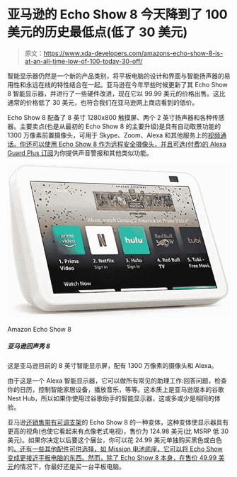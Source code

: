 # 亚马逊的 Echo Show 8 今天降到了 100 美元的历史最低点(低了 30 美元)

> 原文：<https://www.xda-developers.com/amazons-echo-show-8-is-at-an-all-time-low-of-100-today-30-off/>

智能显示器仍然是一个新的产品类别，将平板电脑的设计和界面与智能扬声器的易用性和永远在线的特性结合在一起。亚马逊在今年早些时候更新了其 Echo Show 8 智能显示器，并进行了一些硬件改进，现在它以 99.99 美元的价格出售。这比通常的价格低了 30 美元，也符合我们在亚马逊网上商店看到的低价。

Echo Show 8 配备了 8 英寸 1280x800 触摸屏、两个 2 英寸扬声器和各种传感器。主要卖点(也是从最初的 Echo Show 8 的主要升级)是具有自动取景功能的 1300 万像素前置摄像头，可用于 Skype、Zoom、Alexa 和其他服务上的[视频通话。你还可以使用 Echo Show 8 作为远程安全摄像头，并且](https://www.smarthomepoint.com/echo-show-video-call-guide/)[可选(付费)的 Alexa Guard Plus 订阅](https://www.amazon.com/b/ref=aucc_dp_ta_sh?tag=xda-1jnee6d-20&ascsubtag=UUxdaUeUpU5073&asc_refurl=https%3A%2F%2Fwww.xda-developers.com%2Famazons-echo-show-8-is-at-an-all-time-low-of-100-today-30-off%2F&asc_campaign=Short-Term)为你提供声音警报和其他类似功能。

 <picture>![The Echo Show 8 is an ideal smart display for any room with a large display, built-in video calling and all the power of the Alexa ecosystem.](img/8149c963d97b715efe23a08799146efd.png)</picture> 

Amazon Echo Show 8

##### 亚马逊回声秀 8

这是亚马逊目前的 8 英寸智能显示屏，配有 1300 万像素的摄像头和 Alexa。

由于这是一个 Alexa 智能显示器，它可以做所有常见的助理工作:回答问题，检查你的日历，控制智能家居设备，播放音乐，等等。这本质上是亚马逊版本的谷歌 Nest Hub，所以如果你使用过谷歌助手的智能显示器，这或多或少是相同的体验。

亚马逊[还销售带有可调支架](https://www.amazon.com/All-new-Echo-Show-8-2nd-Gen-2021-release/dp/B0915M26LP?tag=xda-1jnee6d-20&ascsubtag=UUxdaUeUpU5073&asc_refurl=https%3A%2F%2Fwww.xda-developers.com%2Famazons-echo-show-8-is-at-an-all-time-low-of-100-today-30-off%2F&asc_campaign=Short-Term)的 Echo Show 8 的一种变体，这种变体使显示器具有更高的视角(也使它看起来有点像老式电视)，售价为 124.98 美元(比 MSRP 低 30 美元)。如果你决定以后要这个展台，你可以花 24.99 美元单独购买黑色或白色的[。还有一些其他配件可供选择，如 Mission 电池底座，它可以将 Echo Show 变成更接近平板电脑的东西。然而，除了 Echo Show 8 本身，在](https://www.amazon.com/Staging-Product-Receive-and-Stow/dp/B08KFKZ4XS?tag=xda-1jnee6d-20&ascsubtag=UUxdaUeUpU5073&asc_refurl=https%3A%2F%2Fwww.xda-developers.com%2Famazons-echo-show-8-is-at-an-all-time-low-of-100-today-30-off%2F&asc_campaign=Short-Term)[售价 49.99 美元](https://www.amazon.com/Made-Amazon-Battery-White-Generations/dp/B095BK1H8D?tag=xda-1jnee6d-20&ascsubtag=UUxdaUeUpU5073&asc_refurl=https%3A%2F%2Fwww.xda-developers.com%2Famazons-echo-show-8-is-at-an-all-time-low-of-100-today-30-off%2F&asc_campaign=Short-Term)的情况下，你最好还是买一台平板电脑。
